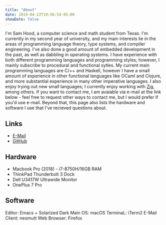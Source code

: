```yaml
---
title: "About"
date: 2019-04-22T19:56:54-05:00
showDate: false
---
```


I'm Sam Hood, a computer science and math student from Texas. I'm currently in my second year of university, and my main interests lie in the areas of programming language theory, type systems, and compiler engineering. I've also done a good amount of embedded development in the past, as well as dabbling in operating systems. I have experience with both different programming languages and programming styles; however, I mainly subscribe to procedural and functional sytles. My current main programming languages are C/++ and Haskell, however I have a small amount of experience in other functional languages like OCaml and Clojure, and more substantial experience in many other imperative languages. I also enjoy trying out new small languages; I currently enjoy working with [Zig](https://ziglang.org), among others. If you want to contact me, I am avaiable via e-mail at the link below - feel free to request other ways to contact me, but I would prefer if you'd use e-mail. Beyond that, this page also lists the hardware and software I use that I've recieved questions about.

## Links
* [E-Mail](mailto:sjdh@sjdh.us)
* [GitHub](https://github.com/sjdh02)

## Hardware
* Macbook Pro (2018) - i7-8750H/16GB RAM
* ThinkPad Thunderbolt 3 Dock
* Dell U3417W Ultrawide Monitor
* OnePlus 7 Pro

## Software
Editor: Emacs + Solarized Dark
Main OS: macOS
TerminaL: iTerm2
E-Mail Client: neomutt
Web Browser: Firefox


